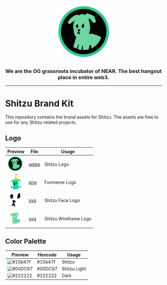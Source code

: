 <h1 align="center">
    <a href="https://shitzuapes.xyz"><img src="./logo/shitzu.webp" width="175px" alt="Shitzu Logo"></a>
</h1>
 
<h3 align="center">We are the OG grassroots incubator of NEAR. The best hangout place in entire web3.</h3>

---

# Shitzu Brand Kit

This repository contains the brand assets for Shitzu. The assets are free to use for any Shitzu related projects.

## Logo

| Preview                                              | File                               | Usage                 |
| ---------------------------------------------------- | ---------------------------------- | --------------------- |
| <img src="./logo/shitzu.webp" width="50" />          | [webp](./logo/shitzu.webp)         | Shitzu Logo           |
| <img src="./logo/funmeme.png" width="50" />          | [png](./logo/funmeme.png)          | Funmeme Logo          |
| <img src="./logo/shitzu_face.svg" width="50" />      | [svg](./logo/shitzu_face.svg)      | Shitzu Face Logo      |
| <img src="./logo/shitzu-wireframe.svg" width="50" /> | [svg](./logo/shitzu-wireframe.svg) | Shitzu Wireframe Logo |

## Color Palette

| Preview                                                  | Hexcode | Usage        |
| -------------------------------------------------------- | ------- | ------------ |
| ![#15b47f](https://via.placeholder.com/20/15b47f/15b47f) | #15b47f | Shitzu       |
| ![#00DC97](https://via.placeholder.com/20/00DC97/00DC97) | #00DC97 | Shitzu Light |
| ![#222222](https://via.placeholder.com/20/222222/222222) | #222222 | Dark         |
